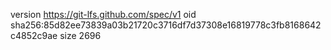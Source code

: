 version https://git-lfs.github.com/spec/v1
oid sha256:85d82ee73839a03b21720c3716df7d37308e16819778c3fb8168642c4852c9ae
size 2696
